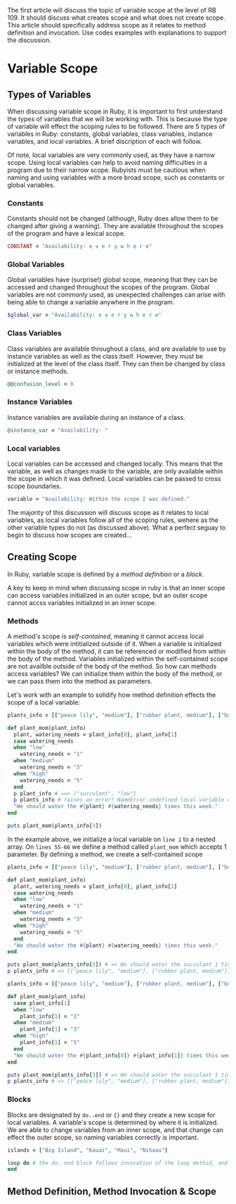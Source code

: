 The first article will discuss the topic of variable scope at the level of RB 109. It should discuss what creates scope and what does not create scope. This article should specifically address scope as it relates to method definition and invocation.
Use codes examples with explanations to support the discussion.

# Variable Scope

## Types of Variables
When discussing variable scope in Ruby, it is important to first understand the types of variables that we will be working with. This is because the type of variable will effect the scoping rules to be followed. There are 5 types of variables in Ruby: constants, global variables, class variables, instance variables, and local variables. A brief discription of each will follow.

Of note, local variables are very commonly used, as they have a narrow scope. Using local variables can help to avoid naming difficulties in a program due to their narrow scope. Rubyists must be cautious when naming and using variables with a more broad scope, such as constants or global variables. 

### Constants 
Constants should not be changed (although, Ruby does allow them to be changed after giving a warning). They are available throughout the scopes of the program and have a lexical scope. 
```ruby
CONSTANT = "Availability: e v e r y w h e r e"
```

### Global Variables 
Global variables have (surprise!) global scope, meaning that they can be accessed and changed throughout the scopes of the program. Global variables are not commonly used, as unexpected challenges can arise with being able to change a variable anywhere in the program. 
```ruby
$global_var = "Availability: e v e r y w h e r e"
```

### Class Variables
Class variables are available throughout a class, and are available to use by instance variables as well as the class itself. However, they must be initialized at the level of the class itself. They can then be changed by class or instance methods.
```ruby
@@confusion_level = 0
```

### Instance Variables 
Instance variables are available during an instance of a class. 
```ruby
@instance_var = "Availability: "
```

### Local variables
Local variables can be accessed and changed locally. This means that the variable, as well as changes made to the variable, are only available within the scope in which it was defined. Local variables can be passed to cross scope boundaries.
```ruby
variable = "Availability: Within the scope I was defined." 
```

The majority of this discussion will discuss scope as it relates to local variables, as local variables follow all of the scoping rules, wehere as the other variable types do not (as discussed above). What a perfect seguay to begin to discuss how scopes are created...

## Creating Scope

In Ruby, variable scope is defined by a *method definition* or a *block*. 

A key to keep in mind when discussing scope in ruby is that an inner scope can access variables initialized in an outer scope, but an outer scope cannot accss variables initialized in an inner scope.

### Methods
A method's scope is *self-contained*, meaning it cannot access local variables which were intitialized outside of it. When a variable is initialized within the body of the method, it can be referenced or modified from within the body of the method. Variables initialized within the self-contained scope are not availble outside of the body of the method. So how can methods access variables? We can initialize them within the body of the method, or we can pass them into the method as parameters.

Let's work with an example to solidify how method definition effects the scope of a local variable:

```ruby
plants_info = [["peace lily", "medium"], ["rubber plant, medium"], ["bonsai", "high"], ["succulant", "low"]]

def plant_mom(plant_info)
  plant, watering_needs = plant_info[0], plant_info[1]
  case watering_needs
  when "low"
    watering_needs = "1"
  when "medium"
    watering_needs = "3"
  when "high"
    watering_needs = "5"
  end
  p plant_info # ==> ["succulant", "low"]
  p plants_info # raises an error! NameError undefined local variable or method `plants_info' for main:Object
  "We should water the #{plant} #{watering_needs} times this week."
end

puts plant_mom(plants_info[3])
```

In the example above, we initialize a local variable on `line 1` to a nested array. On `lines 55-66` we define a method called `plant_mom` which accepts 1 parameter. By defining a method, we create a self-contained scope


```ruby
plants_info = [["peace lily", "medium"], ["rubber plant, medium"], ["bonsai", "high"], ["succulant", "low"]]

def plant_mom(plant_info)
  plant, watering_needs = plant_info[0], plant_info[1]
  case watering_needs
  when "low"
    watering_needs = "1"
  when "medium"
    watering_needs = "3"
  when "high"
    watering_needs = "5"
  end
  "We should water the #{plant} #{watering_needs} times this week."
end

puts plant_mom(plants_info[3]) # => We should water the succulant 1 times this week.
p plants_info # => [["peace lily", "medium"], ["rubber plant, medium"], ["bonsai", "high"], ["succulant", "low"]]
```

```ruby
plants_info = [["peace lily", "medium"], ["rubber plant, medium"], ["bonsai", "high"], ["succulant", "low"]]

def plant_mom(plant_info)
  case plant_info[1]
  when "low"
    plant_info[1] = "1"
  when "medium"
    plant_info[1] = "3"
  when "high"
    plant_info[1] = "5"
  end
  "We should water the #{plant_info[0]} #{plant_info[1]} times this week."
end

puts plant_mom(plants_info[3]) # => We should water the succulant 1 times this week.
p plants_info # => [["peace lily", "medium"], ["rubber plant, medium"], ["bonsai", "high"], ["succulant", "1"]]
```

### Blocks
Blocks are designated by `do..end` or `{}` and they create a new scope for local variables. A variable's scope is determined by where it is initialized. We are able to change variables from an inner scope, and that change can effect the outer scope, so naming variables correctly is important. 

```ruby
islands = ["Big Island", "Kauai", "Maui", "Nihaau"]

loop do # the do..end block follows invocation of the loop methid, and creates a new scope
end

```

## Method Definition, Method Invocation & Scope